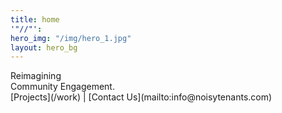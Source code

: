 ```yaml
---
title: home
'"//"': 
hero_img: "/img/hero_1.jpg"
layout: hero_bg
---
```


<div class="frow direction-column wrap_my_slide_primary">
    <div class="headline1">
        Reimagining <br/>
        Community Engagement.
    </div>
    <div class="headline2">
[Projects](/work) | [Contact Us](mailto:info@noisytenants.com)
    </div>
</div>